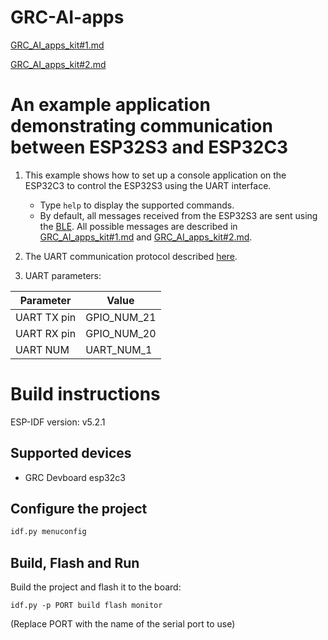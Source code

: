 # GRC-AI-apps

[GRC_AI_apps_kit#1.md](https://github.com/Grovety/GRC-AI-apps/blob/main/GRC_AI_apps_kit%231.md)

[GRC_AI_apps_kit#2.md](https://github.com/Grovety/GRC-AI-apps/blob/main/GRC_AI_apps_kit%232.md)

# An example application demonstrating communication between ESP32S3 and ESP32C3

1. This example shows how to set up a console application on the ESP32C3 to control the ESP32S3 using the UART interface.
    - Type `help` to display the supported commands.
    - By default, all messages received from the ESP32S3 are sent using the [BLE](https://github.com/Grovety/GRC-AI-apps/blob/main/BLE.md). All possible messages are described in [GRC_AI_apps_kit#1.md](https://github.com/Grovety/GRC-AI-apps/blob/main/GRC_AI_apps_kit%231.md) and [GRC_AI_apps_kit#2.md](https://github.com/Grovety/GRC-AI-apps/blob/main/GRC_AI_apps_kit%232.md).

2. The UART communication protocol described [here](https://github.com/Grovety/GRC-AI-apps/blob/main/GRC_protocol.md).

3. UART parameters:

| Parameter           | Value                                |
| ------------------- | ------------------------------------ |
| UART TX pin         | GPIO_NUM_21                          |
| UART RX pin         | GPIO_NUM_20                          |
| UART NUM            | UART_NUM_1                           |

# Build instructions

ESP-IDF version: v5.2.1

## Supported devices

- GRC Devboard esp32c3

## Configure the project

```bash
idf.py menuconfig
```

## Build, Flash and Run

Build the project and flash it to the board:

```
idf.py -p PORT build flash monitor
```

(Replace PORT with the name of the serial port to use)

